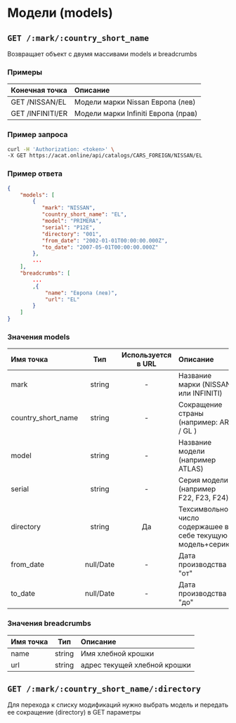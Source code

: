 # Модели (models)

## `GET /:mark/:country_short_name`

Возвращает объект с двумя массивами models и breadcrumbs

### Примеры

| Конечная точка | Описание |
| :---- | :--------------- |
| GET /NISSAN/EL | Модели марки Nissan Европа (лев) |
| GET /INFINITI/ER | Модели марки Infiniti Европа (прав) |

### Пример запроса

```bash
curl -H 'Authorization: <token>' \
-X GET https://acat.online/api/catalogs/CARS_FOREIGN/NISSAN/EL
```

### Пример ответа

```json
{
    "models": [
        {
           "mark": "NISSAN",
           "country_short_name": "EL",
           "model": "PRIMERA",
           "serial": "P12E",
           "directory": "001",
           "from_date": "2002-01-01T00:00:00.000Z",
           "to_date": "2007-05-01T00:00:00.000Z"
        },
        ...
    ],
    "breadcrumbs": [
        ...
        ,{
            "name": "Европа (лев)",
            "url": "EL"
        }
    ]
}
```

### Значения models

| Имя точка | Тип | Используется в URL | Описание |
| :---- | :------: | :------: | :--------------- |
| mark | string | - | Название марки (NISSAN или INFINITI) |
| country_short_name | string | - | Сокращение страны (например: AR / GL ) |
| model | string | - | Название модели (например ATLAS) |
| serial | string | - | Серия модели (например F22, F23, F24) |
| directory | string | Да | Техсимвольное число содержашее в себе текущую модель+серию |
| from_date | null/Date | - | Дата производства "от" |
| to_date | null/Date | - | Дата производства "до" |

### Значения breadcrumbs

| Имя точка | Тип | Описание |
| :---- | :------: | :--------------- |
| name | string | Имя хлебной крошки |
| url | string | адрес текущей хлебной крошки |


## `GET /:mark/:country_short_name/:directory`

Для перехода к списку модификаций нужно выбрать модель и передать ее сокращение (directory) в GET параметры